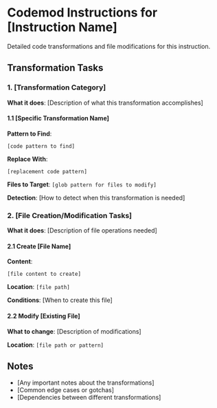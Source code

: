 # Codemod Instructions for [Instruction Name]

Detailed code transformations and file modifications for this instruction.

## Transformation Tasks

### 1. [Transformation Category]

**What it does**: [Description of what this transformation accomplishes]

#### 1.1 [Specific Transformation Name]

**Pattern to Find**:
```[language]
[code pattern to find]
```

**Replace With**:
```[language]
[replacement code pattern]
```

**Files to Target**: `[glob pattern for files to modify]`

**Detection**: [How to detect when this transformation is needed]

### 2. [File Creation/Modification Tasks]

**What it does**: [Description of file operations needed]

#### 2.1 Create [File Name]

**Content**:
```[language]
[file content to create]
```

**Location**: `[file path]`

**Conditions**: [When to create this file]

#### 2.2 Modify [Existing File]

**What to change**: [Description of modifications]

**Location**: `[file path or pattern]`

## Notes

- [Any important notes about the transformations]
- [Common edge cases or gotchas]
- [Dependencies between different transformations]
